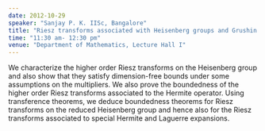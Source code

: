 ```yaml
---
date: 2012-10-29
speaker: "Sanjay P. K. IISc, Bangalore"
title: "Riesz transforms associated with Heisenberg groups and Grushin operator"
time: "11:30 am- 12:30 pm" 
venue: "Department of Mathematics, Lecture Hall I"
---
```

We characterize the higher order Riesz transforms on the Heisenberg group and also show that they satisfy dimension-free bounds under some assumptions on the multipliers. We also prove the boundedness of the higher order Riesz transforms associated to the Hermite operator. Using transference theorems, we deduce boundedness theorems for Riesz transforms on the reduced Heisenberg group and hence also for the Riesz transforms associated to special Hermite and Laguerre expansions.
